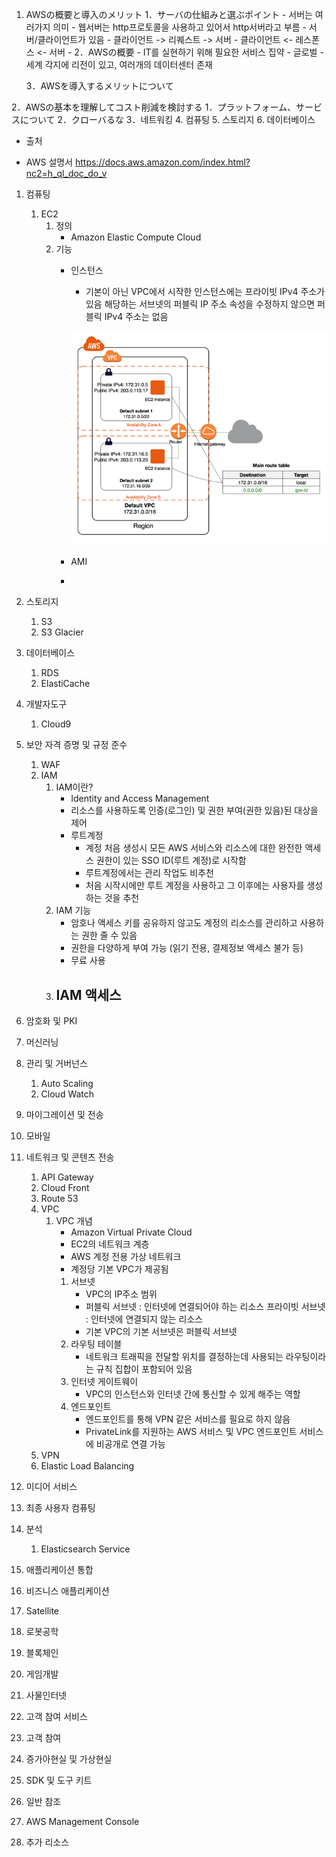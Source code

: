 1. AWSの概要と導入のメリット
    1．サーバの仕組みと選ぶポイント
        - 서버는 여러가지 의미
        - 웹서버는 http프로토콜을 사용하고 있어서 http서버라고 부름
        - 서버/클라이언트가 있음
        - 클라이언트 -> 리퀘스트 -> 서버
        - 클라이언트 <- 레스폰스 <- 서버
        - 
    2．AWSの概要
        - IT를 실현하기 위해 필요한 서비스 집약
        - 글로벌
            - 세계 각지에 리전이 있고, 여러개의 데이터센터 존재
            
    3．AWSを導入するメリットについて
    
2．AWSの基本を理解してコスト削減を検討する
    1．プラットフォーム、サービスについて
    2．クローバるな
    3．네트워킹
    4. 컴퓨팅
    5. 스토리지
    6. 데이터베이스 
    
* 출처 
- AWS 설명서 https://docs.aws.amazon.com/index.html?nc2=h_ql_doc_do_v

1. 컴퓨팅
    1. EC2
        1. 정의
            - Amazon Elastic Compute Cloud
        2. 기능
            - 인스턴스
                - 기본이 아닌 VPC에서 시작한 인스턴스에는 프라이빗 IPv4 주소가 있음
                  해당하는 서브넷의 퍼블릭 IP 주소 속성을 수정하지 않으면 퍼블릭 IPv4 주소는 없음
                  
                ![ex_screenshot](../img/default-vpc-diagram.png)  
               
            - AMI
            - 
2. 스토리지
    1. S3
    2. S3 Glacier
3. 데이터베이스
    1. RDS
    2. ElastiCache
4. 개발자도구
    1. Cloud9
5. 보안 자격 증명 및 규정 준수
    1. WAF
    2. IAM
        1. IAM이란?
            - Identity and Access Management
            - 리소스를 사용하도록 인증(로그인) 및 권한 부여(권한 있음)된 대상을 제어
            - 루트계정
                - 계정 처음 생성시 모든 AWS 서비스와 리소스에 대한 완전한 액세스 권한이 있는 SSO ID(루트 계정)로 시작함
                - 루트계정에서는 관리 작업도 비추천
                - 처음 시작시에만 루트 계정을 사용하고 그 이후에는 사용자를 생성하는 것을 추천
        2. IAM 기능
            - 암호나 액세스 키를 공유하지 않고도 계정의 리소스를 관리하고 사용하는 권한 줄 수 있음
            - 권한을 다양하게 부여 가능 (읽기 전용, 결제정보 액세스 불가 등)
            - 무료 사용
        3. IAM 액세스
            - 
            
6. 암호화 및 PKI
7. 머신러닝
8. 관리 및 거버넌스
    1. Auto Scaling
    2. Cloud Watch
9. 마이그레이션 및 전송
10. 모바일
11. 네트워크 및 콘텐츠 전송
    1. API Gateway
    2. Cloud Front
    3. Route 53
    4. VPC
        1. VPC 개념
            - Amazon Virtual Private Cloud
            - EC2의 네트워크 계층
            - AWS 계정 전용 가상 네트워크
            - 계정당 기본 VPC가 제공됨
            1. 서브넷
                - VPC의 IP주소 범위
                - 퍼블릭 서브넷 : 인터넷에 연결되어야 하는 리소스
                  프라이빗 서브넷 : 인터넷에 연결되지 않는 리소스
                - 기본 VPC의 기본 서브넷은 퍼블릭 서브넷
            2. 라우팅 테이블
                - 네트워크 트래픽을 전달할 위치를 결정하는데 사용되는 라우팅이라는 규칙 집합이 포함되어 있음
            3. 인터넷 게이트웨이
                - VPC의 인스턴스와 인터넷 간에 통신할 수 있게 해주는 역할
            4. 엔드포인트
                - 엔드포인트를 통해 VPN 같은 서비스를 필요로 하지 않음
                - PrivateLink를 지원하는 AWS 서비스 및 VPC 엔드포인트 서비스에 비공개로 연결 가능
    5. VPN
    6. Elastic Load Balancing
12. 미디어 서비스
13. 최종 사용자 컴퓨팅
14. 분석
    1. Elasticsearch Service
15. 애플리케이션 통합
16. 비즈니스 애플리케이션
17. Satellite
18. 로봇공학
19. 블록체인
20. 게임개발
21. 사물인터넷
22. 고객 참여 서비스
23. 고객 참여
24. 증가아현실 및 가상현실
25. SDK 및 도구 키트
26. 일반 참조
27. AWS Management Console
28. 추가 리소스